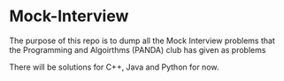 # Mock-Interview

The purpose of this repo is to dump all the Mock Interview problems that the Programming and Algoirthms (PANDA) club has given as problems

There will be solutions for C++, Java and Python for now. 
